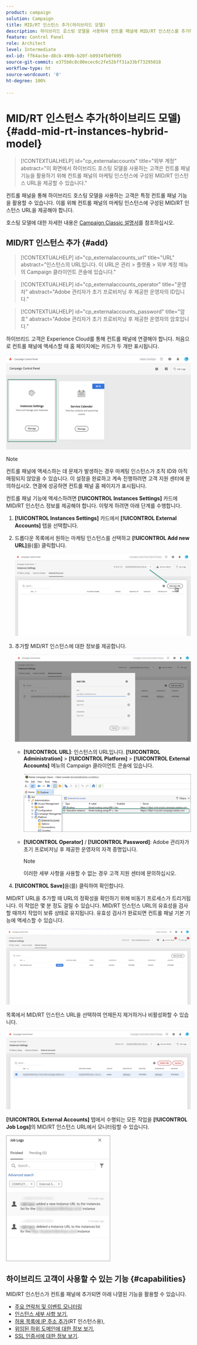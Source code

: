 ```yaml
---
product: campaign
solution: Campaign
title: MID/RT 인스턴스 추가(하이브리드 모델)
description: 하이브리드 호스팅 모델을 사용하여 컨트롤 패널에 MID/RT 인스턴스를 추가하는 방법을 알아봅니다.
feature: Control Panel
role: Architect
level: Intermediate
exl-id: ff64acbe-d8cb-499b-b20f-b0934fb0f695
source-git-commit: e375b0c8c00ecec6c2fe52bff31a33bf73295018
workflow-type: ht
source-wordcount: '0'
ht-degree: 100%

---
```


# MID/RT 인스턴스 추가(하이브리드 모델){#add-mid-rt-instances-hybrid-model}

>[!CONTEXTUALHELP]
>id="cp_externalaccounts"
>title="외부 계정"
>abstract="이 화면에서 하이브리드 호스팅 모델을 사용하는 고객은 컨트롤 패널 기능을 활용하기 위해 컨트롤 패널의 마케팅 인스턴스에 구성된 MID/RT 인스턴스 URL을 제공할 수 있습니다."

컨트롤 패널을 통해 하이브리드 호스팅 모델을 사용하는 고객은 특정 컨트롤 패널 기능을 활용할 수 있습니다. 이를 위해 컨트롤 패널의 마케팅 인스턴스에 구성된 MID/RT 인스턴스 URL을 제공해야 합니다.

호스팅 모델에 대한 자세한 내용은 [Campaign Classic 설명서](https://experienceleague.adobe.com/docs/campaign-classic/using/installing-campaign-classic/architecture-and-hosting-models/hosting-models-lp/hosting-models.html?lang=ko)를 참조하십시오.

## MID/RT 인스턴스 추가 {#add}

>[!CONTEXTUALHELP]
>id="cp_externalaccounts_url"
>title="URL"
>abstract="인스턴스의 URL입니다. 이 URL은 관리 > 플랫폼 > 외부 계정 메뉴의 Campaign 클라이언트 콘솔에 있습니다."

>[!CONTEXTUALHELP]
>id="cp_externalaccounts_operator"
>title="운영자"
>abstract="Adobe 관리자가 초기 프로비저닝 후 제공한 운영자의 ID입니다."

>[!CONTEXTUALHELP]
>id="cp_externalaccounts_password"
>title="암호"
>abstract="Adobe 관리자가 초기 프로비저닝 후 제공한 운영자의 암호입니다."

하이브리드 고객은 Experience Cloud를 통해 컨트롤 패널에 연결해야 합니다. 처음으로 컨트롤 패널에 액세스할 때 홈 페이지에는 카드가 두 개만 표시됩니다.

![](assets/hybrid-homepage.png)

>[!NOTE]
>
>컨트롤 패널에 액세스하는 데 문제가 발생하는 경우 마케팅 인스턴스가 조직 ID와 아직 매핑되지 않았을 수 있습니다. 이 설정을 완료하고 계속 진행하려면 고객 지원 센터에 문의하십시오. 연결에 성공하면 컨트롤 패널 홈 페이지가 표시됩니다.

컨트롤 패널 기능에 액세스하려면 **[!UICONTROL Instances Settings]** 카드에 MID/RT 인스턴스 정보를 제공해야 합니다. 이렇게 하려면 아래 단계를 수행합니다.

1. **[!UICONTROL Instances Settings]** 카드에서 **[!UICONTROL External Accounts]** 탭을 선택합니다.

1. 드롭다운 목록에서 원하는 마케팅 인스턴스를 선택하고 **[!UICONTROL Add new URL]**&#x200B;을(를) 클릭합니다.

   ![](assets/external-account-addbutton.png)

1. 추가할 MID/RT 인스턴스에 대한 정보를 제공합니다.

   ![](assets/external-account-add.png)

   * **[!UICONTROL URL]**: 인스턴스의 URL입니다. **[!UICONTROL Administration]** > **[!UICONTROL Platform]** > **[!UICONTROL External Accounts]** 메뉴의 Campaign 클라이언트 콘솔에 있습니다.

      ![](assets/external-account-url.png)

   * **[!UICONTROL Operator]** / **[!UICONTROL Password]**: Adobe 관리자가 초기 프로비저닝 후 제공한 운영자의 자격 증명입니다.

      >[!NOTE]
      >
      >이러한 세부 사항을 사용할 수 없는 경우 고객 지원 센터에 문의하십시오.

1. **[!UICONTROL Save]**&#x200B;을(를) 클릭하여 확인합니다.

MID/RT URL을 추가할 때 URL의 정확성을 확인하기 위해 비동기 프로세스가 트리거됩니다. 이 작업은 몇 분 정도 걸릴 수 있습니다. MID/RT 인스턴스 URL의 유효성을 검사할 때까지 작업이 보류 상태로 유지됩니다. 유효성 검사가 완료되면 컨트롤 패널 기본 기능에 액세스할 수 있습니다.

![](assets/external-account-pending.png)

목록에서 MID/RT 인스턴스 URL을 선택하여 언제든지 제거하거나 비활성화할 수 있습니다.

![](assets/external-account-edit.png)

**[!UICONTROL External Accounts]** 탭에서 수행되는 모든 작업을 **[!UICONTROL Job Logs]**&#x200B;의 MID/RT 인스턴스 URL에서 모니터링할 수 있습니다.

![](assets/external-account-logs.png)

## 하이브리드 고객이 사용할 수 있는 기능 {#capabilities}

MID/RT 인스턴스가 컨트롤 패널에 추가되면 아래 나열된 기능을 활용할 수 있습니다.

* [주요 연락처 및 이벤트 모니터링](../../service-events/service-events.md)
* [인스턴스 세부 사항 보기](../../instances-settings/using/instance-details.md),
* [허용 목록에 IP 주소 추가](../../instances-settings/using/ip-allow-listing-instance-access.md)(RT 인스턴스용),
* [위임된 하위 도메인에 대한 정보 보기](../../subdomains-certificates/using/monitoring-subdomains.md),
* [SSL 인증서에 대한 정보 보기](../../subdomains-certificates/using/monitoring-ssl-certificates.md).
